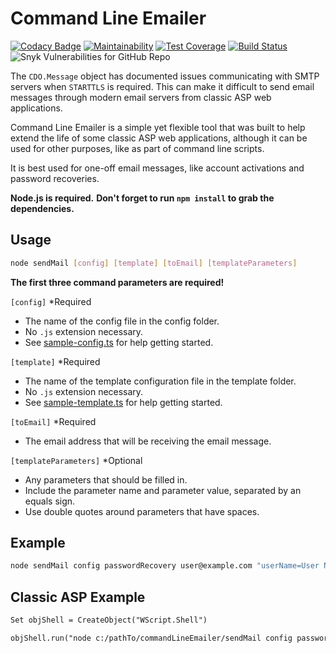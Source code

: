 # Command Line Emailer

[![Codacy Badge](https://api.codacy.com/project/badge/Grade/c689a67783fc4dcebe0847f049809a6f)](https://app.codacy.com/gh/cityssm/command-line-emailer?utm_source=github.com&utm_medium=referral&utm_content=cityssm/command-line-emailer&utm_campaign=Badge_Grade_Dashboard) [![Maintainability](https://api.codeclimate.com/v1/badges/6ecf6cbee122a2e28f36/maintainability)](https://codeclimate.com/github/cityssm/command-line-emailer/maintainability) [![Test Coverage](https://api.codeclimate.com/v1/badges/6ecf6cbee122a2e28f36/test_coverage)](https://codeclimate.com/github/cityssm/command-line-emailer/test_coverage) [![Build Status](https://travis-ci.com/cityssm/command-line-emailer.svg?branch=master)](https://travis-ci.com/cityssm/command-line-emailer) ![Snyk Vulnerabilities for GitHub Repo](https://img.shields.io/snyk/vulnerabilities/github/cityssm/command-line-emailer)

The `CDO.Message` object has documented issues communicating with SMTP servers
when `STARTTLS` is required.  This can make it difficult to send email messages
through modern email servers from classic ASP web applications.

Command Line Emailer is a simple yet flexible tool that was built
to help extend the life of some classic ASP web applications,
although it can be used for other purposes, like as part of command line scripts.

It is best used for one-off email messages, like account activations
and password recoveries.

**Node.js is required.**
**Don't forget to run `npm install` to grab the dependencies.**

## Usage

```bash
node sendMail [config] [template] [toEmail] [templateParameters]
```

**The first three command parameters are required!**

`[config]` \*Required

-   The name of the config file in the config folder.
-   No `.js` extension necessary.
-   See [sample-config.ts](config/sample-config.ts) for help getting started.

`[template]` \*Required

-   The name of the template configuration file in the template folder.
-   No `.js` extension necessary.
-   See [sample-template.ts](templates/sample-template.ts) for help getting started.

`[toEmail]` \*Required

-   The email address that will be receiving the email message.

`[templateParameters]` \*Optional

-   Any parameters that should be filled in.
-   Include the parameter name and parameter value, separated by an equals sign.
-   Use double quotes around parameters that have spaces.

## Example

```bash
node sendMail config passwordRecovery user@example.com "userName=User Name" password=newP@ssword
```

## Classic ASP Example

```ASP
Set objShell = CreateObject("WScript.Shell")

objShell.run("node c:/pathTo/commandLineEmailer/sendMail config passwordRecovery user@example.com userName=user password=newP@ssword")
```
